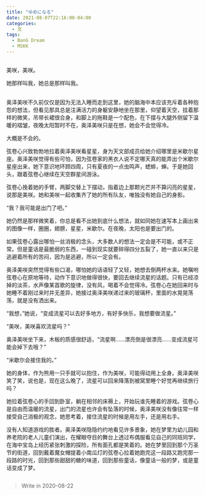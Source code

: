 ```yaml
---
title: "ゆめになる"
date: 2021-08-07T22:16:00-04:00
categories:
  - 文
tags:
  - BanG Dream
  - MSKK
---
```

##  
美咲，美咲。

她那样叫我，她总是那样叫我。

##  
奥泽美咲不久前仅仅是因为无法入睡而走到这里，她的脑海中本应该充斥着各种抱怨的想法，但看见那具总是注满活力的身躯安静地坐在那里，仰望着天空，挂着那样的微笑，吊带长裙很合身，和脚上的拖鞋是一个配色，在下摆与大腿外侧留下温暖的褶皱，夜晚太阳暂时不在，奥泽美咲只是在想，她会不会觉得冷。

大概是不会的。

弦卷心兴致勃勃地拉着奥泽美咲看星星，身为天文部成员给她介绍哪里是米歇尔星座。奥泽美咲觉得有些可怕，因为弦卷家的黑衣人说不定哪天真的能弄出个米歇尔星座出来，她下意识地环顾四周，只有夏夜的一点虫鸣声，蟋蟀，蝉。于是她回头，跟着弦卷心继续在天空群星间游泳。

弦卷心挽着她的手臂，两脚交替上下摆动，指着边上那颗光芒并不算闪亮的星星，说那是美咲。她和美咲一起收集齐了她的所有队友，唯独没有她自己的身影。

“我？我可能是出门了吧。”

她仍然是那样微笑着，你总是看不出她到底什么想法，就如同她在速写本上画出来的图像一样，圈圈，翅膀，星星，米歇尔。在夜晚，太阳也是要出门的。

如果弦卷心露出哪怕一丝消极的念头，大多数人的想法一定会是不可能，或不正常。但是童话是最脆弱的东西，一碰到现实就要碎得四分五裂了，她一直以来只是逃避着所有的苦闷，因为是逃避，所以一定会有。

奥泽美咲突然觉得有些口渴，哪怕她的话语轻了又轻，她想去倒两杯水来。她嘱咐弦卷心在原地等待，动作下意识地做得很快，要回去继续流星的话题。只有已经凉掉的淡茶，水声像某首歌的旋律，没有风，喝着不会觉得冷。弦卷心在她回来时与她睡不着刚过来时并无差异，她接过奥泽美咲递过来的玻璃杯，里面的水晃晃荡荡，就是没有洒出来。

“我想，”她说，“变成流星可以去好多地方，有好多快乐，我想要做流星。”

“美咲，美咲喜欢流星吗？”

奥泽美咲坐下来，木板的质感很舒适，“流星啊……漂亮倒是很漂亮……变成流星可能会掉下去哦？”

“米歇尔会接住我的。”

她的身体，作为熊用一只手就可以抱住，作为美咲，可能得动用上全身。奥泽美咲笑了笑，说也是，现在这么晚了，流星可以回来降落到被窝里睡个好觉再继续旅行吗？

她拉着弦卷心的手回到卧室，躺在相邻的床褥上，开始玩谁先睡着的游戏。弦卷心是自由而温暖的流星，出门的流星也许会有坠落的时候，奥泽美咲没有像往常一样接受自己消极的观念，她思考着，接住流星的时候是用左手，还是用右手。

没有人知道游戏的胜者。奥泽美咲隐隐约约地看见许多景象，她在梦里为幼儿园和养老院的老人儿童们演出，在耀眼夺目的舞台上透过布偶服看见自己的同班同学，在海中宝岛上经历紧张刺激的探险，所有面孔都是笑着的。她在梦里回到那个万圣节的街道，回到戴着魔女帽提着小南瓜灯的弦卷心拉着她跑完这一段路又跑完那一段路的时光，回到那些甜甜的糖的味道，回到那些童话，像童话一般的梦，或是童话变成了梦。

##  
>Write in 2020-08-22
